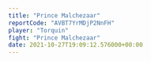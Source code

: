 ```yaml
---
title: "Prince Malchezaar"
reportCode: "AVBT7YrMDjP2NnFH"
player: "Torquin"
fight: "Prince Malchezaar"
date: 2021-10-27T19:09:12.576000+00:00
---
```

